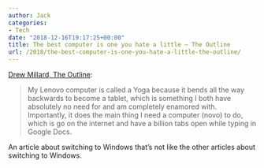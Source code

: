 ```yaml
---
author: Jack
categories:
- Tech
date: "2018-12-16T19:17:25+00:00"
title: The best computer is one you hate a little – The Outline
url: /2018/the-best-computer-is-one-you-hate-a-little-the-outline/
---
```

[Drew Millard, The Outline][1]:

> My Lenovo computer is called a Yoga because it bends all the way backwards to become a tablet, which is something I both have absolutely no need for and am completely enamored with. Importantly, it does the main thing I need a computer (novo) to do, which is go on the internet and have a billion tabs open while typing in Google Docs.

An article about switching to Windows that&#8217;s not like the other articles about switching to Windows.

 [1]: https://theoutline.com/post/6781/ditching-my-macbook-lenovo-yoga-life?zd=1&zi=ga34kxqs